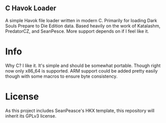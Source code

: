 ## C Havok Loader
A simple Havok file loader written in modern C. Primarily for loading Dark Souls Prepare to Die Edition data. Based heavily on the work of Katalashm, PredatorCZ, and SeanPesce. More support depends on if I feel like it.

# Info
Why C? I like it. It's simple and should be somewhat portable. Though right now only x86_64 is supported. ARM support could be added pretty easily though with some macros to ensure byte consistency.

# License
As this project includes SeanPeasce's HKX template, this repository will inherit its GPLv3 license.